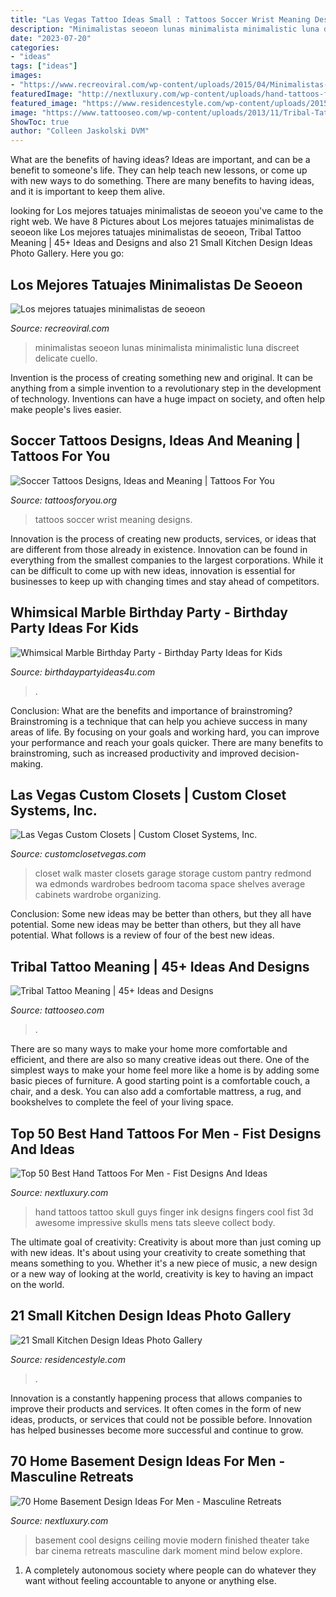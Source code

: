 ```yaml
---
title: "Las Vegas Tattoo Ideas Small : Tattoos Soccer Wrist Meaning Designs"
description: "Minimalistas seoeon lunas minimalista minimalistic luna discreet delicate cuello"
date: "2023-07-20"
categories:
- "ideas"
tags: ["ideas"]
images:
- "https://www.recreoviral.com/wp-content/uploads/2015/04/Minimalistas-17.jpg"
featuredImage: "http://nextluxury.com/wp-content/uploads/hand-tattoos-for-guys.jpg"
featured_image: "https://www.residencestyle.com/wp-content/uploads/2015/02/gray-cabinets-white-subway-tile-with-dark-grout-open-shelves.jpg"
image: "https://www.tattooseo.com/wp-content/uploads/2013/11/Tribal-Tattoo-Meanings-40.jpg"
ShowToc: true
author: "Colleen Jaskolski DVM"
---
```



What are the benefits of having ideas?
Ideas are important, and can be a benefit to someone's life. They can help teach new lessons, or come up with new ways to do something. There are many benefits to having ideas, and it is important to keep them alive.

	

		
looking for Los mejores tatuajes minimalistas de seoeon you've came to the right web. We have 8 Pictures about Los mejores tatuajes minimalistas de seoeon like Los mejores tatuajes minimalistas de seoeon, Tribal Tattoo Meaning | 45+ Ideas and Designs and also 21 Small Kitchen Design Ideas Photo Gallery. Here you go:
		
    
## Los Mejores Tatuajes Minimalistas De Seoeon

<img loading=lazy src="https://www.recreoviral.com/wp-content/uploads/2015/04/Minimalistas-17.jpg" onerror="this.onerror=null;this.src='https://tse2.mm.bing.net/th?id=OIP.nUhi1dyZ6wxeK_YcAA_wHwHaE6&amp;pid=15.1';" alt="Los mejores tatuajes minimalistas de seoeon">

_Source: recreoviral.com_

>minimalistas seoeon lunas minimalista minimalistic luna discreet delicate cuello. 

	

Invention is the process of creating something new and original. It can be anything from a simple invention to a revolutionary step in the development of technology. Inventions can have a huge impact on society, and often help make people's lives easier.

    
## Soccer Tattoos Designs, Ideas And Meaning | Tattoos For You

<img loading=lazy src="https://www.tattoosforyou.org/wp-content/uploads/2016/05/Soccer-Tattoos-on-Wrist.jpg" onerror="this.onerror=null;this.src='https://tse1.mm.bing.net/th?id=OIP.k5_u4QGXrQg160WzEBrk3AAAAA&amp;pid=15.1';" alt="Soccer Tattoos Designs, Ideas and Meaning | Tattoos For You">

_Source: tattoosforyou.org_

>tattoos soccer wrist meaning designs. 

	

Innovation is the process of creating new products, services, or ideas that are different from those already in existence. Innovation can be found in everything from the smallest companies to the largest corporations. While it can be difficult to come up with new ideas, innovation is essential for businesses to keep up with changing times and stay ahead of competitors.

    
## Whimsical Marble Birthday Party - Birthday Party Ideas For Kids

<img loading=lazy src="https://www.birthdaypartyideas4u.com/wp-content/uploads/2017/10/Whimsical-Marble-Birthday-Party-Dessert-Table.jpg" onerror="this.onerror=null;this.src='https://tse2.mm.bing.net/th?id=OIP.HCnnLEE1OBjj9z8PLRO50AHaJ_&amp;pid=15.1';" alt="Whimsical Marble Birthday Party - Birthday Party Ideas for Kids">

_Source: birthdaypartyideas4u.com_

>. 

	

Conclusion: What are the benefits and importance of brainstroming?
Brainstroming is a technique that can help you achieve success in many areas of life. By focusing on your goals and working hard, you can improve your performance and reach your goals quicker. There are many benefits to brainstroming, such as increased productivity and improved decision-making.

    
## Las Vegas Custom Closets | Custom Closet Systems, Inc.

<img loading=lazy src="https://www.customclosetvegas.com/wp-content/uploads/2018/04/bigstock-large-white-walk-in-closet-wit-18525476.jpg" onerror="this.onerror=null;this.src='https://tse3.mm.bing.net/th?id=OIP.TVKJ21Oqs-bYhU_nlpQf3wHaLG&amp;pid=15.1';" alt="Las Vegas Custom Closets | Custom Closet Systems, Inc.">

_Source: customclosetvegas.com_

>closet walk master closets garage storage custom pantry redmond wa edmonds wardrobes bedroom tacoma space shelves average cabinets wardrobe organizing. 

	

Conclusion: Some new ideas may be better than others, but they all have potential.
Some new ideas may be better than others, but they all have potential. What follows is a review of four of the best new ideas.

    
## Tribal Tattoo Meaning | 45+ Ideas And Designs

<img loading=lazy src="https://www.tattooseo.com/wp-content/uploads/2013/11/Tribal-Tattoo-Meanings-40.jpg" onerror="this.onerror=null;this.src='https://tse4.mm.bing.net/th?id=OIP.cVrfqHq3FXIRY1pptsSn7gAAAA&amp;pid=15.1';" alt="Tribal Tattoo Meaning | 45+ Ideas and Designs">

_Source: tattooseo.com_

>. 

	

There are so many ways to make your home more comfortable and efficient, and there are also so many creative ideas out there. One of the simplest ways to make your home feel more like a home is by adding some basic pieces of furniture. A good starting point is a comfortable couch, a chair, and a desk. You can also add a comfortable mattress, a rug, and bookshelves to complete the feel of your living space.

    
## Top 50 Best Hand Tattoos For Men - Fist Designs And Ideas

<img loading=lazy src="http://nextluxury.com/wp-content/uploads/hand-tattoos-for-guys.jpg" onerror="this.onerror=null;this.src='https://tse2.mm.bing.net/th?id=OIP.tjHnUqhVYOrazKrU7Pb4UgAAAA&amp;pid=15.1';" alt="Top 50 Best Hand Tattoos For Men - Fist Designs And Ideas">

_Source: nextluxury.com_

>hand tattoos tattoo skull guys finger ink designs fingers cool fist 3d awesome impressive skulls mens tats sleeve collect body. 

	

The ultimate goal of creativity:
Creativity is about more than just coming up with new ideas. It's about using your creativity to create something that means something to you. Whether it's a new piece of music, a new design or a new way of looking at the world, creativity is key to having an impact on the world.

    
## 21 Small Kitchen Design Ideas Photo Gallery

<img loading=lazy src="https://www.residencestyle.com/wp-content/uploads/2015/02/gray-cabinets-white-subway-tile-with-dark-grout-open-shelves.jpg" onerror="this.onerror=null;this.src='https://tse4.mm.bing.net/th?id=OIP.1U9XdRiOOq_IjUA9CYe0VAHaLG&amp;pid=15.1';" alt="21 Small Kitchen Design Ideas Photo Gallery">

_Source: residencestyle.com_

>. 

	

Innovation is a constantly happening process that allows companies to improve their products and services. It often comes in the form of new ideas, products, or services that could not be possible before. Innovation has helped businesses become more successful and continue to grow.

    
## 70 Home Basement Design Ideas For Men - Masculine Retreats

<img loading=lazy src="http://nextluxury.com/wp-content/uploads/cool-black-ceiling-movie-room-in-home-basement.jpg" onerror="this.onerror=null;this.src='https://tse4.mm.bing.net/th?id=OIP.0OHSMNMY4tt6Uu4MijcOdQHaLH&amp;pid=15.1';" alt="70 Home Basement Design Ideas For Men - Masculine Retreats">

_Source: nextluxury.com_

>basement cool designs ceiling movie modern finished theater take bar cinema retreats masculine dark moment mind below explore. 

	

1. A completely autonomous society where people can do whatever they want without feeling accountable to anyone or anything else. 

